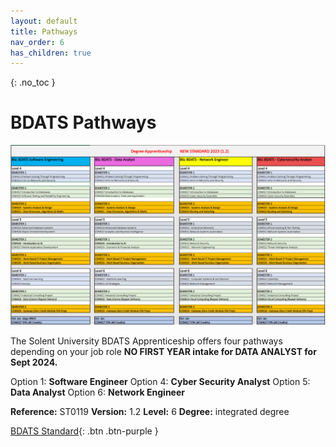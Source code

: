 ```yaml
---
layout: default
title: Pathways
nav_order: 6
has_children: true
---
```


{: .no_toc }

#  BDATS Pathways

![BDATS Map](../images/BDATS_NEW_1.2_2023.png)

The Solent University BDATS Apprenticeship offers four pathways depending on your job role **NO FIRST YEAR intake for DATA ANALYST for Sept 2024.**

Option 1: **Software Engineer**
Option 4: **Cyber Security Analyst**
Option 5: **Data Analyst**
Option 6: **Network Engineer**

**Reference:** ST0119
**Version:** 1.2
**Level:** 6
**Degree:** integrated degree

[BDATS Standard](https://www.instituteforapprenticeships.org/apprenticeship-standards/digital-and-technology-solutions-professional-integrated-degree/){: .btn .btn-purple } 

